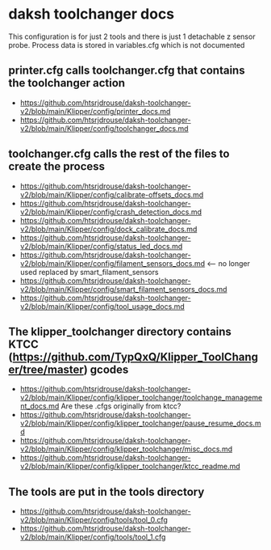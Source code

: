 # daksh toolchanger docs

This configuration is for just 2 tools and there is just 1 detachable z sensor probe. Process data is stored in variables.cfg which is not documented

## printer.cfg calls toolchanger.cfg that contains the toolchanger action
- https://github.com/htsrjdrouse/daksh-toolchanger-v2/blob/main/Klipper/config/printer_docs.md
- https://github.com/htsrjdrouse/daksh-toolchanger-v2/blob/main/Klipper/config/toolchanger_docs.md

## toolchanger.cfg calls the rest of the files to create the process
- https://github.com/htsrjdrouse/daksh-toolchanger-v2/blob/main/Klipper/config/calibrate-offsets_docs.md
- https://github.com/htsrjdrouse/daksh-toolchanger-v2/blob/main/Klipper/config/crash_detection_docs.md
- https://github.com/htsrjdrouse/daksh-toolchanger-v2/blob/main/Klipper/config/dock_calibrate_docs.md
- https://github.com/htsrjdrouse/daksh-toolchanger-v2/blob/main/Klipper/config/status_led_docs.md
- https://github.com/htsrjdrouse/daksh-toolchanger-v2/blob/main/Klipper/config/filament_sensors_docs.md <-- no longer used replaced by smart_filament_sensors
- https://github.com/htsrjdrouse/daksh-toolchanger-v2/blob/main/Klipper/config/smart_filament_sensors_docs.md
- https://github.com/htsrjdrouse/daksh-toolchanger-v2/blob/main/Klipper/config/tool_usage_docs.md
## The klipper_toolchanger directory contains KTCC (https://github.com/TypQxQ/Klipper_ToolChanger/tree/master) gcodes 
- https://github.com/htsrjdrouse/daksh-toolchanger-v2/blob/main/Klipper/config/klipper_toolchanger/toolchange_management_docs.md
Are these .cfgs originally from ktcc?
- https://github.com/htsrjdrouse/daksh-toolchanger-v2/blob/main/Klipper/config/klipper_toolchanger/pause_resume_docs.md
- https://github.com/htsrjdrouse/daksh-toolchanger-v2/blob/main/Klipper/config/klipper_toolchanger/misc_docs.md
- https://github.com/htsrjdrouse/daksh-toolchanger-v2/blob/main/Klipper/config/klipper_toolchanger/ktcc_readme.md
## The tools are put in the tools directory
- https://github.com/htsrjdrouse/daksh-toolchanger-v2/blob/main/Klipper/config/tools/tool_0.cfg
- https://github.com/htsrjdrouse/daksh-toolchanger-v2/blob/main/Klipper/config/tools/tool_1.cfg




